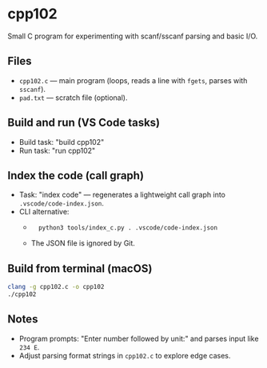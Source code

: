 # cpp102

Small C program for experimenting with scanf/sscanf parsing and basic I/O.

## Files
- `cpp102.c` — main program (loops, reads a line with `fgets`, parses with `sscanf`).
- `pad.txt` — scratch file (optional).

## Build and run (VS Code tasks)
- Build task: "build cpp102"
- Run task: "run cpp102"

## Index the code (call graph)
- Task: "index code" — regenerates a lightweight call graph into `.vscode/code-index.json`.
- CLI alternative:
	- ```bash
		python3 tools/index_c.py . .vscode/code-index.json
		```
	- The JSON file is ignored by Git.

## Build from terminal (macOS)
```bash
clang -g cpp102.c -o cpp102
./cpp102
```

## Notes
- Program prompts: "Enter number followed by unit:" and parses input like `234 E`.
- Adjust parsing format strings in `cpp102.c` to explore edge cases.